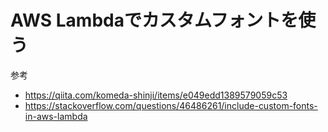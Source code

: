 # AWS Lambdaでカスタムフォントを使う

参考

- https://qiita.com/komeda-shinji/items/e049edd1389579059c53
- https://stackoverflow.com/questions/46486261/include-custom-fonts-in-aws-lambda
